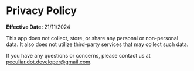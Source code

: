 # Privacy Policy

**Effective Date:** 21/11/2024

This app does not collect, store, or share any personal or non-personal data. It also does not utilize third-party services that may collect such data.

If you have any questions or concerns, please contact us at peculiar.dot.developer@gmail.com.
